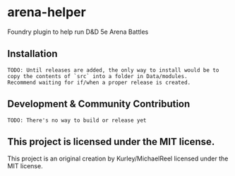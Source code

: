 # arena-helper
Foundry plugin to help run D&amp;D 5e Arena Battles

## Installation

    TODO: Until releases are added, the only way to install would be to copy the contents of `src` into a folder in Data/modules.
    Recommend waiting for if/when a proper release is created.

## Development & Community Contribution

    TODO: There's no way to build or release yet

## This project is licensed under the MIT license.

This project is an original creation by Kurley/MichaelReel licensed under the MIT license.
